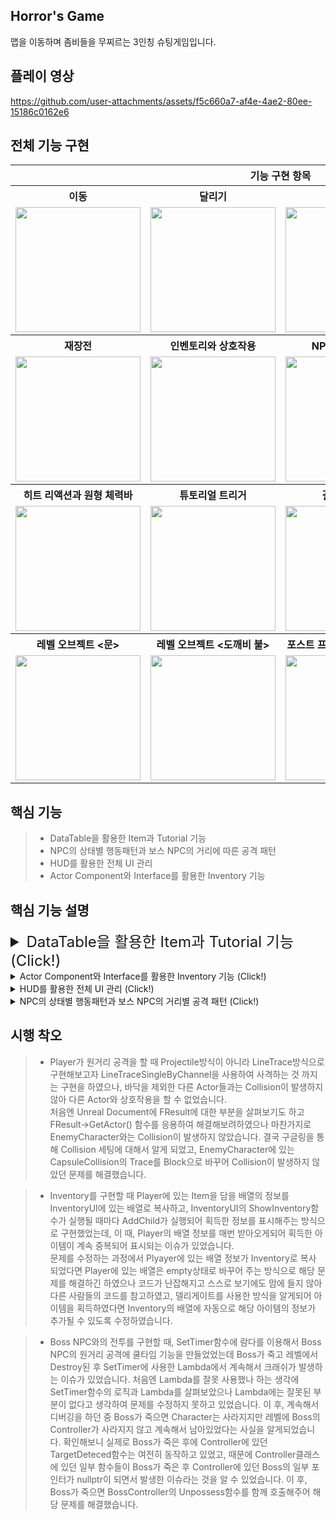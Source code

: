 Horror's Game
-
맵을 이동하며 좀비들을 무찌르는 3인칭 슈팅게임입니다.

플레이 영상
-
https://github.com/user-attachments/assets/f5c660a7-af4e-4ae2-80ee-15186c0162e6




전체 기능 구현
-
<table>
  <tr>
    <th colspan = "4">기능 구현 항목</th>
  </tr>
  <tr>
    <th>이동</th>
    <th>달리기</th>
    <th>조준</th>
    <th>사격</th>
  </tr>
  <tr>
    <td><img src = "https://github.com/user-attachments/assets/1af7edfc-939b-41b0-afa7-d874ea87da34" width = "200" heigh = "150"></td>
    <td><img src = "https://github.com/user-attachments/assets/1d0033b9-33a4-40e3-8c9f-0de0a14c8903" width = "200" heigh = "150"></td>
    <td><img src = "https://github.com/user-attachments/assets/8b5355f4-b95a-45a2-a6ee-24bdd15bc133" width = "200" heigh = "150"></td>
    <td><img src = "https://github.com/user-attachments/assets/6dd322c9-5d44-4b05-8ec6-423c6972ab4c" width = "200" heigh = "150"></td>
  </tr>
   <tr>
    <th>재장전</th>
    <th>인벤토리와 상호작용</th>
    <th>NPC 상태별 패턴</th>
    <th>NPC 거리별 패턴</th>
  </tr>
  <tr>
    <td><img src = "https://github.com/user-attachments/assets/7c31e4ec-1c07-4263-8699-792856c3c2da" width = "200" heigh = "150"></td>
    <td><img src = "https://github.com/user-attachments/assets/087e7fa1-5028-4b81-96e8-8ad277d1deda" width = "200" heigh = "150"></td>
    <td><img src = "https://github.com/user-attachments/assets/0903da17-99f3-4dcf-98b3-124d17400f14" width = "200" heigh = "150"></td>
    <td><img src = "https://github.com/user-attachments/assets/ff23c1b4-712b-4bc5-a306-0fe5048c75f4" width = "200" heigh = "150"></td>
  </tr>
   <tr>
    <th>히트 리액션과 원형 체력바</th>
    <th>튜토리얼 트리거</th>
    <th>결과 화면 UI</th>
    <th></th>
  </tr>
  <tr>
    <td><img src = "https://github.com/user-attachments/assets/77a1bc56-7394-4e58-8aff-3bd5024b9f86" width = "200" heigh = "150"></td>
    <td><img src = "https://github.com/user-attachments/assets/5bd25b9d-eaa7-4ca2-8069-b9b835d8254e" width = "200" heigh = "150"></td>
    <td><img src = "https://github.com/user-attachments/assets/8fc87a91-791b-4eee-822a-55862598daf0" width = "200" heigh = "150"></td>
    <td></td>
  </tr>
   <tr>
    <th>레벨 오브젝트 <문></th>
    <th>레벨 오브젝트 <도깨비 불></th>
    <th>포스트 프로세스 볼륨 <안개></th>
    <th></th>
  </tr>
  <tr>
    <td><img src = "https://github.com/user-attachments/assets/d0081894-e4ff-48ff-9d3f-840382566ba4" width = "200" heigh = "150"></td>
    <td><img src = "https://github.com/user-attachments/assets/416a295c-0af3-45ed-b5b6-a3de1f01ad27" width = "200" heigh = "150"></td>
    <td><img src = "https://github.com/user-attachments/assets/8757b28e-6196-41e0-99ee-64858a570d3a" width = "200" heigh = "150"></td>
    <td></td>
  </tr>
</table>

핵심 기능
-
> - DataTable을 활용한 Item과 Tutorial 기능
> - NPC의 상태별 행동패턴과 보스 NPC의 거리에 따른 공격 패턴
> - HUD를 활용한 전체 UI 관리
> - Actor Component와 Interface를 활용한 Inventory 기능

핵심 기능 설명
-

<details>
	<summary style = "font-size: 24px;">DataTable을 활용한 Item과 Tutorial 기능 (Click!)</summary>
<p>
	
> ### DataTable을 활용한 Item과 Tutorial 기능 ###
> - 빈 클래스에 데이터로 활용할 변수들을 struct로 묶어 선언해주었습니다. 그리고, 에디터에서 데이터 테이블 에셋으로 사용하기 위해 #include "Engine/DataTable.h"를 추가해주었습니다.
<pre>
  <code>
#pragma once

#include "CoreMinimal.h"
#include "Engine/DataTable.h"
======================= ItemStruct.h =======================
UENUM()
enum class EItemType : uint8
{
	Armor UMETA(DisplayName = "Armor"),
	Weapon UMETA(DisplayName = "Weapon"),
	Coin UMETA(DisplayName = "Coin"),
	Consumable UMETA(DisplayName = "Consumable")
};

USTRUCT()
struct FItemTextData
{
	GENERATED_USTRUCT_BODY()

	UPROPERTY(EditAnywhere)
	FString Name;

	UPROPERTY(EditAnywhere)
	FString Description;
};

USTRUCT()
struct FItemAssetData
{
	GENERATED_USTRUCT_BODY()

	UPROPERTY(EditAnywhere)
	UTexture2D *Icon;

	UPROPERTY(EditAnywhere)
	UStaticMesh *Mesh;
};

USTRUCT(BlueprintType)
struct FItemData : public FTableRowBase
{
	GENERATED_USTRUCT_BODY()

	UPROPERTY(EditAnywhere, Category = "ItemData")
	int32 Amount;

	UPROPERTY(EditAnywhere, Category = "ItemData")
	FName ID;

	UPROPERTY(EditAnywhere, Category = "ItemData")
	EItemType ItemType;

	UPROPERTY(EditAnywhere, Category = "ItemData")
	FItemTextData TextData;

	UPROPERTY(EditAnywhere, Category = "ItemData")
	FItemAssetData AssetData;
};
======================= ItemStruct.h =======================
	  
======================= TutorialStruct.h =======================
USTRUCT(BlueprintType)
struct FTutorialData : public FTableRowBase
{
	GENERATED_USTRUCT_BODY()

	UPROPERTY(EditAnywhere)
	FString Title;

	UPROPERTY(EditAnywhere)
	FString Description;
};
======================= TutorialStruct.h =======================
  </code>
</pre>
> - 그리고, UObject타입의 클래스를 하나 더 생성하여 위 정보들을 각각 ItemBase와 TutorialBase라는 이름으로 복사해주었습니다. 
> - 앞 서 만들었던 ItemStruct와 TutorialStruct 만으로도 테이블 에셋과 바인딩하여 사용할 수는 있었지만, Item의 경우 게임에서 내 임의의 변수의 값이 바뀌게 될 경우(예를 들어 아이템을 획득한 후 아이템을 사용해서 아이템의 수량이 줄었을 때) 테이블에 있는 값까지 변경되는 이슈가 생겨 복사본을 만들어 테이블에 입력한 값은 변경되지 않도록 해주었습니다.
<pre>
  <code>
======================= ItemStruct.h =======================
#pragma once

#include "CoreMinimal.h"
#include "Data/ItemStruct.h"
#include "ItemBase.generated.h"


class UInventoryComponent;

UCLASS()
class UE5_HORRORSGAME_API UItemBase : public UObject
{
	GENERATED_BODY()
	
public:
	// ===========================================================
	// =                  Variable / Property		     =
	// ===========================================================
	UPROPERTY()
	UInventoryComponent *OwningInventory;

	UPROPERTY(VisibleAnywhere, Category = "ItemData")
	int32 Amount;

	UPROPERTY(VisibleAnywhere, Category = "ItemData")
	FName ID;

	UPROPERTY(VisibleAnywhere, Category = "ItemData")
	EItemType ItemType;

	UPROPERTY(VisibleAnywhere, Category = "ItemData")
	FItemTextData TextData;

	UPROPERTY(VisibleAnywhere, Category = "ItemData")
	FItemAssetData AssetData;
		
	// ===========================================================
	// =			 Functionary	   		     = 
	// ===========================================================
	UItemBase();

	UItemBase *CreateItemCopy() const;

	UFUNCTION(Category = "Item")
	virtual void Use(class APlayerCharacter *Character);

protected:
	bool operator== (const FName &OtherID)
	{
		return this->ID == OtherID;
	}
};

	  
======================= TutorialStruct.h =======================
#pragma once

#include "CoreMinimal.h"
#include "Data/TutorialStruct.h"
#include "TutorialBase.generated.h"

UCLASS()
class UE5_HORRORSGAME_API UTutorialBase : public UObject
{
	GENERATED_BODY()
public:
	// ===========================================================
	// =                  Variable / Property		     =
	// ===========================================================
	FTutorialData TutorialData;



	// ===========================================================
	// =			Functionary	   		     = 
	// ===========================================================
	UTutorialBase();
};
  </code>
</pre>
> - 이 후, 캐릭터와 실제로 인터렉션 하게되는 액터인 PickupItem과 TutorialTrigger를 만들어 UDataTable에 있는 FindRow함수를 사용하여 데이터테이블의 행을 가져오고, NewObject함수를 사용해서 테이블의 데이터를 아이템에 바인딩해주었습니다.
> - Item의 경우 실제 업무를 하게되었을 때, 기획자들이 레벨에 아이템을 배치할 경우 Item에 설정한 데이터에 맞게 외형이 즉시 변경되어 보일 수 있도록 PostEditChangeProperty함수를 사용하여 아이템의 Mesh를 연결해주었습니다. 
<pre>
  <code>
======================= PickUpItem.cpp =======================
	  
#include "Object/Item/PickUpItem.h"
#include "Object/Item/ItemBase.h"

void APickUpItem::BeginPlay()
{
	Super::BeginPlay();

	InitializePickUp(UItemBase::StaticClass());
	HUD = Cast<AHorrorsHUD>(GetWorld()->GetFirstPlayerController()->GetHUD());
	
	CollisionSphere->OnComponentBeginOverlap.AddDynamic(this, &APickUpItem::OnOverlapBegin);
	CollisionSphere->OnComponentEndOverlap.AddDynamic(this, &APickUpItem::OnOverlapEnd);
}

void APickUpItem::InitializePickUp(const TSubclassOf<UItemBase> BaseClass)
{
	if (ItemDataTable && !DesiredItemID.IsNone())
	{
		const FItemData *ItemData = ItemDataTable->FindRow<FItemData>(DesiredItemID, DesiredItemID.ToString());

		ItemReference = NewObject<UItemBase>(this, BaseClass);
		
		ItemReference->ID = ItemData->ID;
		ItemReference->Amount = ItemData->Amount;
		ItemReference->ItemType = ItemData->ItemType;
		ItemReference->TextData = ItemData->TextData;
		ItemReference->AssetData = ItemData->AssetData;

		ItemMesh->SetStaticMesh(ItemData->AssetData.Mesh);
	}
}

void APickUpItem::PostEditChangeProperty(FPropertyChangedEvent &PropertyChangedEvent)
{
	Super::PostEditChangeProperty(PropertyChangedEvent);

	const FName ChangedPropertyName = PropertyChangedEvent.Property ? PropertyChangedEvent.Property->GetFName() : NAME_None;

	if (ChangedPropertyName == GET_MEMBER_NAME_CHECKED(APickUpItem, DesiredItemID))
	{
		if (ItemDataTable)
		{
			const FString ContextString{ DesiredItemID.ToString() };

			if (const FItemData *ItemData = ItemDataTable->FindRow<FItemData>(DesiredItemID, DesiredItemID.ToString()))
			{
				ItemMesh->SetStaticMesh(ItemData->AssetData.Mesh);
			}
		}
	}
}

======================= PickUpItem.cpp =======================
				
#include "Object/TutorialTrigger.h"
#include "Object/TutorialBase.h"
				
void ATutorialTrigger::BeginPlay()
{
	Super::BeginPlay();
	CollisionBox->OnComponentBeginOverlap.AddDynamic(this, &ATutorialTrigger::OnOverlapBegin);
	CollisionBox->OnComponentEndOverlap.AddDynamic(this, &ATutorialTrigger::OnOverlapEnd);

	InitializeTutorial(UTutorialBase::StaticClass());
}

void ATutorialTrigger::InitializeTutorial(TSubclassOf<UTutorialBase> BaseClass)
{
	if (TutorialDataTable && !DesiredTutoName.IsNone())
	{
		const FTutorialData *TutoData = TutorialDataTable->FindRow<FTutorialData>(DesiredTutoName, DesiredTutoName.ToString());

		TutorialReference = NewObject<UTutorialBase>(this, BaseClass);

		TutorialReference->TutorialData.Title = TutoData->Title;
		TutorialReference->TutorialData.Description = TutoData->Description;
	}
}
				
  </code>
</pre>

</p>
</details>


<details>
	<summary>Actor Component와 Interface를 활용한 Inventory 기능 (Click!)</summary>
	<p>

  > ### Actor Component와 Interface를 활용한 Inventory 기능 ###
> - Inventory기능을 구현할 때, Unreal Interface와 Actor Component를 사용해서 클래스간의 유연성과 기능의 확장성을 고려하여 구현하였습니다.
> - InteractionInterface에 Interaction함수를 순수가상함수로 만들어 해당 클래스를 상속받는 클래스에서 override하여 사용하였습니다.
> - 이후, PlayerCharacter에서 LineTrace기능을 사용하여 PickUpItem의 미리 생성해둔 CollisionSphere에 Hit했을 경우 HitResult에 GetActor함수를 InteractionInterface로 형변환하여 Interaction함수를 호출해주었습니다.
<pre>
  <code>

======================= InteractionInterface.h =======================
#pragma once

#include "CoreMinimal.h"
#include "UObject/Interface.h"
#include "InteractionInterface.generated.h"

UINTERFACE(MinimalAPI)
class UInteractionInterface : public UInterface
{
	GENERATED_BODY()
};

class UE5_HORRORSGAME_API IInteractionInterface
{
	GENERATED_BODY()

public:
	EInteractionType InteractionType;

	virtual void Interaction(class APlayerCharacter *Player) = 0;
};

======================= PlayerCharacter.cpp =======================

void APlayerCharacter::Interaction()
{
	FVector TraceStart{ GetPawnViewLocation() + FVector(5.0f, 8.0f, 10.0f)};
	FVector TraceEnd{ TraceStart + (GetViewRotation().Vector() * InteractionCheckDistance) };
	
	FCollisionQueryParams QueryParams;
	QueryParams.AddIgnoredActor(this);
	
	FHitResult TraceHit;

	if (GetWorld()->LineTraceSingleByChannel(TraceHit, TraceStart, TraceEnd, ECollisionChannel::ECC_GameTraceChannel2, QueryParams))
	{
		if (TraceHit.bBlockingHit)
		{
			if (auto item = Cast<APickUpItem>(TraceHit.GetActor()))
			{
				InteractableInterface = TraceHit.GetActor();
				InteractableInterface->Interaction(this);
			}
			if (auto Devie = Cast<AInteractionDoor>(TraceHit.GetActor()))
			{
				InteractableInterface = TraceHit.GetActor();
				InteractableInterface->Interaction(this);
			}
			if (auto Device = Cast<AInteractionDoorSingle>(TraceHit.GetActor()))
			{
				InteractableInterface = TraceHit.GetActor();
				InteractableInterface->Interaction(this);
			}
		}
	}
}

======================= PickUpItem.cpp =======================
				
void APickUpItem::Interaction(class APlayerCharacter *Player)
{
	if (Player)
	{
		TakePickUp(Player);
	}
}

void APickUpItem::TakePickUp(APlayerCharacter *Taker)
{
	if (!IsPendingKillPending())
	{
		if (ItemReference)
		{
			if (UInventoryComponent *PlayerInventory = Taker->GetInventory())
			{
				PlayerInventory->AddItem(ItemReference);
				Destroy();
			}
		}
	}
}
  </code>
</pre>

> - 그리고, ActorComponent클래스를 만들어 Inventory 기능을 구현하고 PlayerCharacter에 컴포넌트를 추가하였습니다.
<pre>
 <code>
#pragma once

#include "CoreMinimal.h"
#include "Components/ActorComponent.h"
#include "InventoryComponent.generated.h"

class UItemBase;
class AHorrorsHUD;

DECLARE_MULTICAST_DELEGATE(FOnInventoryUpdate);

UCLASS( ClassGroup=(Custom), meta=(BlueprintSpawnableComponent) )
class UE5_HORRORSGAME_API UInventoryComponent : public UActorComponent
{
	GENERATED_BODY()
public:
	// ===========================================================
	// =                  Variable / Property   		     =
	// ===========================================================
	
	// 델리게이트 인벤토리 내용 업데이트용
	FOnInventoryUpdate OnInventoryUpdated;

	// ===========================================================
	// =		        Functionary			     = 
	// ===========================================================
	UInventoryComponent();

	UFUNCTION(Category = "Inventory")
	FORCEINLINE TArray<UItemBase *> GetItemInventory()const { return ItemInventory; };

	UFUNCTION(Category = "Inventory")
	FORCEINLINE int32 GetCoinInventory() const { return CoinInventory; }

	UFUNCTION(Category = "Inventory")
	void AddItem(UItemBase *Item);

protected:
	// ===========================================================
	// =                  Variable / Property		     =
	// ===========================================================

	UPROPERTY(EditInstanceOnly, Category = "Inventory")
	int32 InventorySlotCapacity;

	UPROPERTY(VisibleAnywhere, Category = "Inventory")
	int32 CoinInventory;

	UPROPERTY(VisibleAnywhere, Category = "Inventory")
	TArray<TObjectPtr<UItemBase>> ItemInventory;

	AHorrorsHUD *UIComp;

	// ===========================================================
	// =			Functionary			     = 
	// ===========================================================
	virtual void BeginPlay() override;
	virtual void TickComponent(float DeltaTime, ELevelTick TickType, FActorComponentTickFunction *ThisTickFunction) override;
};
 </code>
</pre>

	</p>
</details>

<details>
	<summary>HUD를 활용한 전체 UI 관리 (Click!)</summary>
	<p>
		
> ### HUD를 활용한 전체 UI 관리 ###
> - 게임 내 모든 UI를 HUD에서 처음으로 생성하고 관리될 수 있도록 구현했습니다.
> - HUD의 BeginPlay함수에서 게임 내 모든 UI들을 생성하고 세팅해주었습니다.
<pre>
  <code>
======================= AHorrorsHUD.h =======================
UCLASS()
class UE5_HORRORSGAME_API AHorrorsHUD : public AHUD
{
	GENERATED_BODY()
public:
	// ===========================================================
	// =                  Variable / Property		     =
	// ===========================================================
	UPROPERTY(EditDefaultsOnly, Category = "Widgets")
	TSubclassOf<UInGameHUD> InGameHUD;

	UPROPERTY(EditDefaultsOnly, Category = "Widgets")
	TSubclassOf<UInventory> Inventory;

	UPROPERTY(EditDefaultsOnly, Category = "Widgets")
	TSubclassOf<UGameResult> Result;

	UPROPERTY(EditDefaultsOnly, Category = "Widgets")
	TSubclassOf<UTutorialWidget> TutorialUI;

	UPROPERTY(EditDefaultsOnly, Category = "Widgets")
	TSubclassOf<UBossHealthBar> BossHealthUI;

	UPROPERTY(EditDefaultsOnly, Category = "Widgets")
	TSubclassOf<UGameQuestUI> QuestUI;

	bool bIsMenuVisible;
	bool bIsShowingResult;
	// ===========================================================
	// =			  Functionary	   		     = 
	// ===========================================================
	AHorrorsHUD();

	void DisplayMenu();
	void HideMenu();

	void ToggleMenu();

	void ShowResult(FString Text);

	void HideResult();

	UFUNCTION(BlueprintCallable)
	UInGameHUD* GetInGameHUDWidget() { return InGameHUDWidget; }

protected:
	// ===========================================================
	// =                  Variable / Property		     =
	// ===========================================================
	UPROPERTY()
	UInGameHUD *InGameHUDWidget;

	UPROPERTY()
	UInventory *InventoryWidget;

	UPROPERTY()
	UGameResult *GameResultWidget;

	UPROPERTY()
	UTutorialWidget *TutorialWidget;

	UPROPERTY()
	UBossHealthBar *BossHealth;

	UPROPERTY()
	UGameQuestUI *QuestUIWidget;
	// ===========================================================
	// =			 Functionary	   		     = 
	// ===========================================================
	virtual void BeginPlay()override;

};

======================= AHorrorsHUD.cpp =======================
void AHorrorsHUD::BeginPlay()
{
	Super::BeginPlay();
	if (InGameHUD)
	{
		InGameHUDWidget = CreateWidget<UInGameHUD>(GetWorld(), InGameHUD);
		InGameHUDWidget->AddToViewport();
		InGameHUDWidget->SetVisibility(ESlateVisibility::Visible);
	}
	if (Inventory)
	{
		InventoryWidget = CreateWidget<UInventory>(GetWorld(), Inventory);
		InventoryWidget->AddToViewport();
		InventoryWidget->SetVisibility(ESlateVisibility::Collapsed);
	}

	if (Result)
	{
		GameResultWidget = CreateWidget<UGameResult>(GetWorld(), Result);
		GameResultWidget->SetVisibility(ESlateVisibility::Collapsed);
	}

	if (TutorialUI)
	{
		TutorialWidget = CreateWidget<UTutorialWidget>(GetWorld(), TutorialUI);
		TutorialWidget->AddToViewport();
		TutorialWidget->SetVisibility(ESlateVisibility::Collapsed);
	}

	if (BossHealthUI)
	{
		BossHealth = CreateWidget<UBossHealthBar>(GetWorld(), BossHealthUI);
		BossHealth->AddToViewport();
		BossHealth->SetVisibility(ESlateVisibility::Collapsed);
	}
	if (QuestUI)
	{
		QuestUIWidget = CreateWidget<UGameQuestUI>(GetWorld(), QuestUI);
		QuestUIWidget->AddToViewport();
		QuestUIWidget->SetVisibility(ESlateVisibility::Collapsed);
	}
}
  </code>
</pre>
> 이 후, 각 UI들을 상황에 맞게 Visibility 상태를 변경해주는 것으로 구현했습니다.

	</p>
</details>

<details>
	<summary>NPC의 상태별 행동패턴과 보스 NPC의 거리별 공격 패턴 (Click!)</summary>
	<p>
		
> ### NPC의 상태별 행동패턴과 보스 NPC의 거리별 공격 패턴 ###
> - NPC와의 전투를 구현할 때, 상태별 행동 패턴과 거리별 행동패턴으로 나누어 구현해보았습니다.
> - 우선, 상태별 패턴은 NPC의 AIController에서 만들었던 Perception System을 활용하여 NPC가 PlayerCharacter를 발견했을 때와 발견하지 못했을 때로 나누어 주었습니다.
<pre>
  <Code>
======================= AHorrorsHUD.cpp =======================
	  
void AAI_Controller::SetupPerceptionSystem()
{
	SightConfig = CreateDefaultSubobject<UAISenseConfig_Sight>(TEXT("Sight Config"));
	if (SightConfig)
	{
		SetPerceptionComponent(*CreateDefaultSubobject<UAIPerceptionComponent>(TEXT("Perception Component")));

		SightConfig->SightRadius = 500.0f;
		SightConfig->LoseSightRadius = SightConfig->SightRadius + 25.0f;
		SightConfig->PeripheralVisionAngleDegrees = 90.0f;
		SightConfig->SetMaxAge(5.0f);
		SightConfig->AutoSuccessRangeFromLastSeenLocation = 520.f;

		SightConfig->DetectionByAffiliation.bDetectEnemies = true;
		SightConfig->DetectionByAffiliation.bDetectFriendlies = true;
		SightConfig->DetectionByAffiliation.bDetectNeutrals = true;

		GetPerceptionComponent()->SetDominantSense(*SightConfig->GetSenseImplementation());
		GetPerceptionComponent()->OnTargetPerceptionUpdated.AddDynamic(this, &AAI_Controller::OnTargetDetected);
		GetPerceptionComponent()->ConfigureSense(*SightConfig);
	}
}

void AAI_Controller::OnTargetDetected(AActor *Actor, FAIStimulus const Stimulus)
{
	if (auto *const ch = Cast<APlayerCharacter>(Actor))
	{
		GetBlackboardComponent()->SetValueAsBool("CanSeePlayer", Stimulus.WasSuccessfullySensed());
	}
}
  </Code>
</pre>
> - UNavigationSystemV1에 있는 GetCurrent함수를 사용하여 현재 위치를 저장해주었고, GetRandomPointInNavigableRadius 함수를 사용하여 특정한 범위내에서 랜덤하게 위치를 찾도록 구현해주었습니다.
> - 이 후, NPC가 PlayerCharacter를 발견하지 못했다면 FindRandomLocation -> MoveTo -> Wait 순으로 반복될 수 있도록 Sequence노드로 연결하여 구현하였습니다.
<pre>
  <code>
======================= BTTask_FindRandomLocation.cpp =======================
EBTNodeResult::Type UBTTask_FindRandomLocation::ExecuteTask(UBehaviorTreeComponent &OwnerComp, uint8 *NodeMemory)
{
	if (AAI_Controller *const Controll = Cast<AAI_Controller>(OwnerComp.GetAIOwner()))
	{
		if (auto *const NPC = Controll->GetPawn())
		{
			FVector const Origin = NPC->GetActorLocation();
			if (auto* const NavSys = UNavigationSystemV1::GetCurrent(GetWorld()))
			{
				FNavLocation Loc;
				if (NavSys->GetRandomPointInNavigableRadius(Origin, SearchRadius, Loc))
				{
					OwnerComp.GetBlackboardComponent()->SetValueAsVector(GetSelectedBlackboardKey(), Loc.Location);
				}

				FinishLatentTask(OwnerComp, EBTNodeResult::Succeeded);
				return EBTNodeResult::Succeeded;
			}
		}
	}
	return EBTNodeResult::Failed;
}
  </code>
</pre>

![스크린샷 2024-09-02 145103](https://github.com/user-attachments/assets/ba149f08-e1a6-4140-b36b-4a1bb17d5271)

> - NPC가 PlayerCharacter를 발견했다면 기존 랜덤하게 방향으로 찾아 이동하는 상태에서 벗어나 PlayerCharacter의 위치로 이동 할 수 있도록, FindPlayerLocation노드를 만들어 주었습니다.
> - 이 역시, Sequence노드로 연결하여 FindPlayerLocation -> MoveTo -> Wait의 행동을 반복하게끔 구현하였습니다.
> - 또한, MoveTo로 이동을 설정 할 경우 PlayerCharacter의 위치를 최초 한번만 탐색하여 해당 위치로 이동하는 현상이 있었습니다. 개인적으로는 NPC가 PlayerCharacter를 발견하고 해당 위치로 이동하는 동안 PlayerCharacter가 움직이면 바뀐 위치로 따라서 이동하게 구현하고 싶었기에 ChasingPlayer노드를 별도로 만들어 UAIBlueprintHelperLibrary에 있는 SimpleMoveToLocation노드를 사용하여 계속해서 Player의 위치를 업데이트하여 이동할 수 있도록 하였고, 비헤이비어트리 역시 FindPlayerLocation -> MoveTo -> Wait으로 변경해주었습니다.

<pre>
  <code>
======================= BTTask_FindPlayerLocation.cpp =======================
EBTNodeResult::Type UBTTask_FindPlayerLocation::ExecuteTask(UBehaviorTreeComponent &OwnerComp, uint8 *NodeMemory)
{
	if (auto *const Player = UGameplayStatics::GetPlayerCharacter(GetWorld(), 0))
	{
		auto const PlayerLocation = Player->GetActorLocation();
		if (SearchRandom)
		{
			FNavLocation Loc;

			if (auto *const NavSys = UNavigationSystemV1::GetCurrent(GetWorld()))
			{
				if (NavSys->GetRandomPointInNavigableRadius(PlayerLocation, SearchRadius, Loc))
				{
					OwnerComp.GetBlackboardComponent()->SetValueAsVector(GetSelectedBlackboardKey(), Loc.Location);
					FinishLatentTask(OwnerComp, EBTNodeResult::Succeeded);
					return EBTNodeResult::Succeeded;
				}
			}
		}
		else
		{
			OwnerComp.GetBlackboardComponent()->SetValueAsVector(GetSelectedBlackboardKey(), PlayerLocation);
			FinishLatentTask(OwnerComp, EBTNodeResult::Succeeded);
			return EBTNodeResult::Succeeded;
		}
	}
	return EBTNodeResult::Failed;
}

======================= BTTask_ChasingPlayer.cpp =======================	
	  
EBTNodeResult::Type UBTTask_ChasingPlayer::ExecuteTask(UBehaviorTreeComponent &OwnerComp, uint8 *NodeMemory)
{
	if(auto *const Controller = Cast<AAI_Controller>(OwnerComp.GetAIOwner()))
	{
		auto const PlayerLocation = OwnerComp.GetBlackboardComponent()->GetValueAsVector(GetSelectedBlackboardKey());
		
		UAIBlueprintHelperLibrary::SimpleMoveToLocation(Controller, PlayerLocation);

		FinishLatentTask(OwnerComp, EBTNodeResult::Succeeded);
		return EBTNodeResult::Succeeded;
	}
	return EBTNodeResult::Failed;
}

  </code>
</pre>

![image](https://github.com/user-attachments/assets/2f44f7ed-df15-4ab5-b13d-4a3a7cc1f21f)
> - 이 후, BT_Service노드를 사용하여 Player가 NPC의 특정 범위 안에 있을 경우 근접 공격을 실행할 수 있도록 구현해주었습니다.

<pre>
  <Code>
======================= BTTask_MeleeAttack.cpp =======================	
	  
EBTNodeResult::Type UBTTask_MeleeAttack::ExecuteTask(UBehaviorTreeComponent &OwnerComp, uint8 *NodeMemory)
{
    auto const OutOfRange = !OwnerComp.GetBlackboardComponent()->GetValueAsBool(GetSelectedBlackboardKey());
    if (OutOfRange)
    {
        FinishLatentTask(OwnerComp, EBTNodeResult::Failed);
        return EBTNodeResult::Failed;
    }

    auto const *const Controller = OwnerComp.GetAIOwner();
    if (auto *const NPC = Cast<AEnemyCharacter>(Controller->GetPawn()))
    {
        if (auto *const iCombat = Cast<IEnemyCombatInterface>(NPC))
        {
            if (MontageHasFinished(NPC))
            {
                iCombat->Execute_MeleeAttack(NPC);
            }
        }
    }
    if (auto *const Boss = Cast<ABossEnemyCharacter>(Controller->GetPawn()))
    {
        if (BossMontageHasFinished(Boss))
        {
            Boss->PlayAttackAnim();
        }
    }
    FinishLatentTask(OwnerComp, EBTNodeResult::Succeeded);
    return EBTNodeResult::Succeeded;
}
	    
bool UBTTask_MeleeAttack::MontageHasFinished(AEnemyCharacter *const NPC)
{
    return NPC->GetMesh()->GetAnimInstance()->Montage_GetIsStopped(NPC->GetAttackMontage());
}

bool UBTTask_MeleeAttack::BossMontageHasFinished(ABossEnemyCharacter *const Boss)
{
    return Boss->GetMesh()->GetAnimInstance()->Montage_GetIsStopped(Boss->GetAttackAnimation());
}

	    
======================= BTService_IsPlayerInMeleeRange.cpp =======================	
void UBTService_IsPlayerInMeleeRange::OnBecomeRelevant(UBehaviorTreeComponent &OwnerComp, uint8 *NodeMemory)
{
	auto const *const Controller = Cast<AAI_Controller>(OwnerComp.GetAIOwner());
	auto const *const NPC = Cast<AEnemyCharacter>(Controller->GetPawn());

	auto const *const Player = UGameplayStatics::GetPlayerCharacter(GetWorld(), 0);

	OwnerComp.GetBlackboardComponent()->SetValueAsBool(GetSelectedBlackboardKey(), NPC->GetDistanceTo(Player) <= MeleeRange);
}
  </Code>
</pre>

![image](https://github.com/user-attachments/assets/a0fe3856-4d87-458e-b2dd-9653e209d725)

> - 보스 NPC의 경우 자기 자신과 PlayerCharacter 간의 거리에 따라 다른 행동을 할 수 있도록 구현하고 쿨타임 시스템 또한 구현해보았습니다.
> - CollTime 기능은 SetTimer함수를 사용하여 구현하였으며, Lambda를 사용했습니다.
<Pre>
  <code>
======================= BTTask_Skill.cpp =======================	
EBTNodeResult::Type UBTTask_Skill::ExecuteTask(UBehaviorTreeComponent &OwnerComp, uint8 *NodeMemory)
{
    auto *const Controller = Cast<ABossEnemyController>(OwnerComp.GetAIOwner());

    auto *const Boss = Cast<ABossEnemyCharacter>(Controller->GetPawn());

    auto *const BossEnemyAnimInstance = Cast<UBossEnemyAnimInstance>(Boss->GetMesh()->GetAnimInstance());

    auto *const Target = Cast<APlayerCharacter>(UGameplayStatics::GetPlayerCharacter(GetWorld(), 0));

    if (!CheckSkill(OwnerComp, Boss, Target, BossEnemyAnimInstance))
    {
        FinishLatentTask(OwnerComp, EBTNodeResult::Failed);
        return EBTNodeResult::Failed;
    }
    else
    {
        AttackSkill(Controller, BossEnemyAnimInstance);
        FinishLatentTask(OwnerComp, EBTNodeResult::Succeeded);
        return EBTNodeResult::Succeeded;
    }
}

void UBTTask_Skill::AttackSkill(ABossEnemyController* const BossController, UBossEnemyAnimInstance* const BossAnim)
{
    BossController->StopMovement();
    BossAnim->DoSkill(SkillDelay);
}

bool UBTTask_Skill::CheckSkill(UBehaviorTreeComponent &TreeComp, ABossEnemyCharacter *const Boss, APlayerCharacter *Player, UBossEnemyAnimInstance *const BossAnimInstance)
{
    if (Boss->GetDistanceTo(Player) >= SkillRange && !BossAnimInstance->GetCoolTime())
    {
        TreeComp.GetBlackboardComponent()->SetValueAsBool(GetSelectedBlackboardKey(), true);
        return true;
    }
    else
    {
        TreeComp.GetBlackboardComponent()->SetValueAsBool(GetSelectedBlackboardKey(), false);
        return false;
    }
    
}
	    
======================= BossEnemyAnimInstance.cpp =======================	
void UBossEnemyAnimInstance::AttackCoolDown(float CoolTime)
{
	if (!bIsCoolTime)
	{
		bIsCoolTime = true;
		GetWorld()->GetTimerManager().SetTimer
		(TimerHandle,
		[this]()
			{
				bIsCoolTime = false;
				GetWorld()->GetTimerManager().ClearTimer(TimerHandle);
			},
		CoolTime,
		false
		);
	}
}
  </code>
</Pre>

	</p>
</details>


시행 착오
-

> - Player가 원거리 공격을 할 때 Projectile방식이 아니라 LineTrace방식으로 구현해보고자 LineTraceSingleByChannel을 사용하여 사격하는 것 까지는 구현을 하였으나, 바닥을 제외한 다른 Actor들과는 Collision이 발생하지 않아 다른 Actor와 상호작용을 할 수 없었습니다.</br>처음엔 Unreal Document에 FResult에 대한 부분을 살펴보기도 하고 FResult->GetActor() 함수를 응용하여 해결해보려하였으나 마찬가지로 EnemyCharacter와는 Collision이 발생하지 않았습니다. 결국 구글링을 통해 Collision 세팅에 대해서 알게 되었고, EnemyCharacter에 있는 CapsuleCollision의 Trace를 Block으로 바꾸어 Collision이 발생하지 않았던 문제를 해결했습니다.

> - Inventory를 구현할 때 Player에 있는 Item을 담을 배열의 정보를 InventoryUI에 있는 배열로 복사하고, InventoryUI의 ShowInventory함수가 실행될 때마다 AddChild가 실행되어 획득한 정보를 표시해주는 방식으로 구현했었는데, 이 때, Player의 배열 정보를 매번 받아오게되어 획득한 아이템이 계속 중복되어 표시되는 이슈가 있었습니다.</br> 문제를 수정하는 과정에서 Plyayer에 있는 배열 정보가 Inventory로 복사 되었다면 Player에 있는 배열은 empty상태로 바꾸어 주는 방식으로 해당 문제를 해결하긴 하였으나 코드가 난잡해지고 스스로 보기에도 맘에 들지 않아 다른 사람들의 코드를 참고하였고, 델리게이트를 사용한 방식을 알게되어 아이템을 획득하였다면 Inventory의 배열에 자동으로 해당 아이템의 정보가 추가될 수 있도록 수정하였습니다.

> - Boss NPC와의 전투를 구현할 때, SetTimer함수에 람다를 이용해서 Boss NPC의 원거리 공격에 쿨타임 기능을 만들었었는데 Boss가 죽고 레벨에서 Destroy된 후 SetTimer에 사용한 Lambda에서 계속해서 크래쉬가 발생하는 이슈가 있었습니다. 처음엔 Lambda를 잘못 사용했나 하는 생각에 SetTimer함수의 로직과 Lambda를 살펴보았으나 Lambda에는 잘못된 부분이 없다고 생각하여 문제를 수정하지 못하고 있었습니다. 이 후, 계속해서 디버깅을 하던 중 Boss가 죽으면 Character는 사라지지만 레벨에 Boss의 Controller가 사라지지 않고 계속해서 남아있었다는 사실을 알게되었습니다. 확인해보니 실제로 Boss가 죽은 후에 Controller에 있던 TargetDeteced함수는 여전히 동작하고 있었고, 때문에 Controller클래스에 있던 일부 함수들이 Boss가 죽은 후 Controller에 있던 Boss의 일부 포인터가 nullptr이 되면서 발생한 이슈라는 것을 알 수 있었습니다. 이 후, Boss가 죽으면 BossController의 Unpossess함수를 함께 호출해주어 해당 문제를 해결했습니다.
